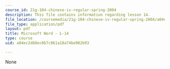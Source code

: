```yaml
---
course_id: 21g-104-chinese-iv-regular-spring-2004
description: This file contains information regarding lesson 14.
file_location: /coursemedia/21g-104-chinese-iv-regular-spring-2004/a04ec2d68ec0b7c861a18a74be902b93_MIT21G_104S04_L14.pdf
file_type: application/pdf
layout: pdf
title: Microsoft Word - L-14
type: course
uid: a04ec2d68ec0b7c861a18a74be902b93

---
```

None